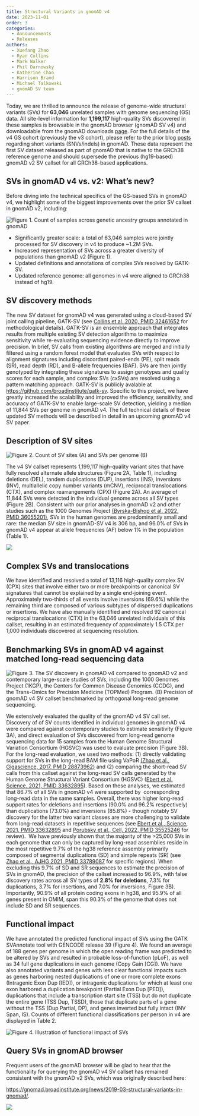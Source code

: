 ```yaml
---
title: Structural Variants in gnomAD v4
date: 2023-11-01
order: 3
categories:
  - Announcements
  - Releases
authors:
  - Xuefang Zhao
  - Ryan Collins
  - Mark Walker
  - Phil Darnowsky
  - Katherine Chao
  - Harrison Brand
  - Michael Talkowski
  - gnomAD SV team
---
```

Today, we are thrilled to announce the release of genome-wide structural variants (SVs) for **63,046** unrelated samples with genome sequencing (GS) data. All site-level information for **1,199,117** high-quality SVs discovered in these samples is browsable in the gnomAD browser (gnomAD SV v4) and downloadable from the gnomAD downloads [page](https://gnomad.broadinstitute.org/downloads#v4-structural-variants). For the full details of the v4 GS cohort (previously the v3 cohort), please refer to the prior blog [posts](https://gnomad.broadinstitute.org/news/2020-10-gnomad-v3-1/) regarding short variants (SNVs/indels) in gnomAD. These data represent the first SV dataset released as part of gnomAD that is native to the GRCh38 reference genome and should supersede the previous (hg19-based) gnomAD v2 SV callset for all GRCh38-based applications.

## SVs in gnomAD v4 vs. v2: What’s new?

Before diving into the technical specifics of the GS-based SVs in gnomAD v4, we highlight some of the biggest improvements over the prior SV callset in gnomAD v2, including: 

![Figure 1. Count of samples across genetic ancestry groups annotated in gnomAD](../images/blogpostfig1.jpg "Figure 1. Count of samples across genetic ancestry groups annotated in gnomAD")

* Significantly greater scale: a total of 63,046 samples were jointly processed for SV discovery in v4 to produce ~1.2M SVs. 
* Increased representation of SVs across a greater diversity of populations than gnomAD v2 (Figure 1).
* Updated definitions and annotations of complex SVs resolved by GATK-SV. 
* Updated reference genome: all genomes in v4 were aligned to GRCh38 instead of hg19.

## SV discovery methods

The new SV dataset for gnomAD v4 was generated using a cloud-based SV joint calling pipeline, GATK-SV (see [Collins et al. 2020, PMID 32461652](https://pubmed.ncbi.nlm.nih.gov/32461652/) for methodological details). GATK-SV is an ensemble approach that integrates results from multiple existing SV detection algorithms to maximize sensitivity while re-evaluating sequencing evidence directly to improve precision. In brief, SV calls from existing algorithms are merged and initially filtered using a random forest model that evaluates SVs with respect to alignment signatures including discordant paired-ends (PE), split reads (SR), read depth (RD), and B-allele frequencies (BAF). SVs are then jointly genotyped by integrating these signatures to assign genotypes and quality scores for each sample, and complex SVs (cxSVs) are resolved using a pattern matching approach. GATK-SV is publicly avalable at <https://github.com/broadinstitute/gatk-sv>. Specific to this project, we have greatly increased the scalability and improved the efficiency, sensitivity, and accuracy of GATK-SV to enable large-scale SV detection, yielding a median of 11,844 SVs per genome in gnomAD v4. The full technical details of these updated SV methods will be described in detail in an upcoming gnomAD v4 SV paper.

## Description of SV sites

![](../images/blogpostfig2.jpg "Figure 2. Count of SV sites (A) and SVs per genome (B)")

The v4 SV callset represents 1,199,117 high-quality variant sites that have fully resolved alternate allele structures (Figure 2A, Table 1), including deletions (DEL), tandem duplications (DUP), insertions (INS), inversions (INV), multiallelic copy number variants (mCNV), reciprocal translocations (CTX), and complex rearrangements (CPX) (Figure 2A). An average of 11,844 SVs were detected in the individual genome across all SV types (Figure 2B). Consistent with our prior analyses in gnomAD v2 and other studies such as the 1000 Genomes Project [(](https://paperpile.com/c/KfhVWM/raxz)[Byrska-Bishop et al. 2022, PMID 36055201](https://pubmed.ncbi.nlm.nih.gov/36055201/)[)](https://paperpile.com/c/KfhVWM/raxz), SVs in the human genomes are predominantly small and rare: the median SV size in gnomAD-SV v4 is 306 bp, and 96.0% of SVs in gnomAD v4 appear at allele frequencies (AF) below 1% in the population (Table 1). 

![](../images/blogposttable1.png)

## Complex SVs and translocations

We have identified and resolved a total of 13,116 high-quality complex SV (CPX) sites that involve either two or more breakpoints or canonical SV signatures that cannot be explained by a single end-joining event. Approximately two-thirds of all events involve inversions (69.6%) while the remaining third are composed of various subtypes of dispersed duplications or insertions. We have also manually identified and resolved 92 canonical reciprocal translocations (CTX) in the 63,046 unrelated individuals of this callset, resulting in an estimated frequency of approximately 1.5 CTX per 1,000 individuals discovered at sequencing resolution. 

## Benchmarking SVs in gnomAD v4 against matched long-read sequencing data

![](../images/blogpostfig3.jpg "Figure 3. The SV discovery in gnomAD v4 compared to gnomAD v2 and contemporary large-scale studies of SVs, including the 1000 Genomes Project (1KGP), the Centers for Common Disease Genomics (CCDG), and the Trans-Omics for Precision Medicine (TOPMed) Program. (B) Precision of gnomAD v4 SV callset benchmarked by orthogonal long-read genome sequencing.")

We extensively evaluated the quality of the gnomAD v4 SV call set. Discovery of of SV counts identified in individual genomes in gnomAD v4 were compared against contemporary studies to estimate sensitivity (Figure 3A), and direct evaluation of SVs discovered from long-read genome sequencing data for 15 samples from the Human Genome Structural Variation Consortium (HGSVC) was used to evaluate precision (Figure 3B). For the long-read evaluation, we used two methods: (1) directly validating support for SVs in the long-read BAM file using VaPoR [(Zhao et al., Gigascience, 2017, PMID 28873962)](https://pubmed.ncbi.nlm.nih.gov/28873962/) and (2) comparing the short-read SV calls from this callset against the long-read SV calls generated by the Human Genome Structural Variant Consortium (HGSVC) ([Ebert et al. Science, 2021, PMID 33632895](https://pubmed.ncbi.nlm.nih.gov/33632895/)). Based on these analyses, we estimated that 86.7% of all SVs in gnomAD v4 were supported by  corresponding long-read data in the same samples. Overall, there was higher long-read support rates for deletions and insertions (90.0% and 96.2% respectively) than duplications (73.0%) and inversions (85.8%) - though notably SV discovery for the latter two variant classes are more challenging to validate  from long-read datasets in repetitive sequences (see [Ebert et al., Science, 2021, PMID 33632895](https://pubmed.ncbi.nlm.nih.gov/33632895/) and [Porubsky et al., Cell, 2022, PMID 35525246](https://pubmed.ncbi.nlm.nih.gov/35525246/) for review).  We have previously shown that the majority of the >25,000 SVs in each genome that can only be captured by long-read assemblies reside in the most repetitive 9.7% of the hg38 reference assembly primarily composed of segmental duplications (SD) and simple repeats (SR) (see [Zhao et al., AJHG 2021, PMID 33789087](https://pubmed.ncbi.nlm.nih.gov/33789087/) for specific regions). When excluding this 9.7% of SD and SR sequences to estimate the precision of SVs in gnomAD, the precision of the callset increased to 96.9%, with false discovery rates across all SV types of **2.8% for deletions**, 7.3% for duplications, 3.7% for insertions, and 7.0% for inversions, Figure 3B). Importantly, 90.9% of all protein coding exons in hg38, and 95.9% of all genes present in OMIM, span this 90.3% of the genome that does not include SD and SR sequences. 

## Functional impact

We have annotated the predicted functional impact of SVs using the GATK SVAnnotate tool with GENCODE release 39 (Figure 4). We found an average of 188 genes per genome in which the open reading frame was predicted to be altered by SVs and resulted in probable loss-of-function (pLoF), as well as 34 full gene duplications in each genome (Copy Gain \[CG]). We have also annotated variants and genes with less clear functional impacts such as genes harboring nested duplications of one or more complete exons (Intragenic Exon Dup \[IED]), or intragenic duplications for which at least one exon harbored a duplication breakpoint (Partial Exon Dup \[PED]), duplications that include a transcription start site (TSS) but do not duplicate the entire gene (TSS Dup, TSSD), those that duplicate parts of a gene without the TSS (Dup Partial, DP), and genes inverted but fully intact (INV Span, IS). Counts of different functional classifications per person in v4 are displayed in Table 2. 

![](../images/blogpostfig4.jpg "Figure 4. Illustration of functional impact of SVs")

## Query SVs in gnomAD browser

Frequent users of the gnomAD browser will be glad to hear that the functionality for querying the gnomAD v4 SV callset has remained consistent with the gnomAD v2 SVs, which was originally described here:

<https://gnomad.broadinstitute.org/news/2019-03-structural-variants-in-gnomad/>.

![](../images/blogposttable2.jpg)